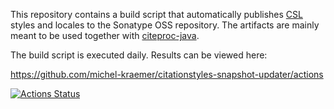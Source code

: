 This repository contains a build script that automatically publishes
[CSL](http://citationstyles.org) styles and locales to the Sonatype OSS
repository. The artifacts are mainly meant to be used together with
[citeproc-java](https://michel-kraemer.github.io/citeproc-java/).

The build script is executed daily. Results can be viewed here:

https://github.com/michel-kraemer/citationstyles-snapshot-updater/actions

[![Actions Status](https://github.com/michel-kraemer/citationstyles-snapshot-updater/workflows/CI/badge.svg)](https://github.com/michel-kraemer/citationstyles-snapshot-updater/actions)
